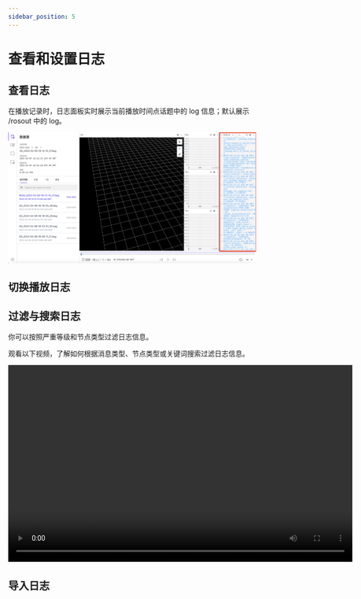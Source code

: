```yaml
---
sidebar_position: 5
---
```


# 查看和设置日志

## 查看日志

在播放记录时，日志面板实时展示当前播放时间点话题中的 log 信息；默认展示 /rosout 中的 log。

![manage-visualization-panel-1](../img/viz-manage-visualization-panel-1.png)

## 切换播放日志

## 过滤与搜索日志

你可以按照严重等级和节点类型过滤日志信息。

观看以下视频，了解如何根据消息类型、节点类型或关键词搜索过滤日志信息。

<video src="https://coscene-artifacts-prod.oss-cn-hangzhou.aliyuncs.com/docs/4-receipts/viz/log-filter.mp4" controls="controls" width="700" height="400"></video>

## 导入日志
